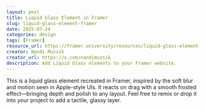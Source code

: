 ```yaml
---
layout: post
title: Liquid Glass Element in Framer
slug: liquid-glass-element-framer
date: 2025-07-24
categories: design
tags: [Framer]
resource_url: https://framer.university/resources/liquid-glass-element-in-framer
creator: Nandi Muzsik
creator_url: https://x.com/nandimuzsik
description: Add Liquid Glass elements to your Framer website.
---
```


This is a liquid glass element recreated in Framer, inspired by the soft blur and motion seen in Apple-style UIs. It reacts on drag with a smooth frosted effect—bringing depth and polish to any layout. Feel free to remix or drop it into your project to add a tactile, glassy layer.